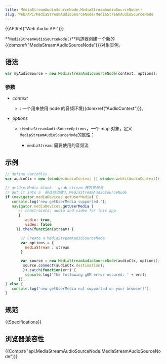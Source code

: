 ```yaml
---
title: MediaStreamAudioSourceNode.MediaStreamAudioSourceNode()
slug: Web/API/MediaStreamAudioSourceNode/MediaStreamAudioSourceNode
---
```

{{APIRef("Web Audio API")}}

**`MediaStreamAudioSourceNode()`**构造器创建一个新的 {{domxref("MediaStreamAudioSourceNode")}}对象实例。

## 语法

```js
var myAudioSource = new MediaStreamAudioSourceNode(context, options);
```

### 参数

- _context_
  - : 一个用来使用 node 的音频环境{{domxref("AudioContext")}}。
- _options_

  - : `MediaStreamAudioSourceOptions`，一个 map 对象，定义`MediaStreamAudioSourceNode`的属性：

    - `mediaStream`: 需要使用的音频流

## 示例

```js
// define variables
var audioCtx = new (window.AudioContext || window.webkitAudioContext)();

// getUserMedia block - grab stream 获取音频流
// put it into a  把音频流放入 MediaStreamAudioSourceNode
if (navigator.mediaDevices.getUserMedia) {
   console.log('new getUserMedia supported.');
   navigator.mediaDevices.getUserMedia (
      // constraints: audio and video for this app
      {
         audio: true,
         video: false
     }).then(function(stream) {

       // Create a MediaStreamAudioSourceNode
       var options = {
         mediaStream : stream
       }

       var source = new MediaStreamAudioSourceNode(audioCtx, options);
        source.connect(audioCtx.destination);
        }).catch(function(err) {
         console.log('The following gUM error occured: ' + err);
      });
} else {
   console.log('new getUserMedia not supported on your browser!');
}
```

## 规范

{{Specifications}}

## 浏览器兼容性

{{Compat("api.MediaStreamAudioSourceNode.MediaStreamAudioSourceNode")}}
